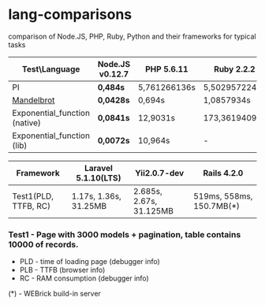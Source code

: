 # lang-comparisons
comparison of Node.JS, PHP, Ruby, Python and their frameworks for typical tasks


Test\Language                                                                   | Node.JS v0.12.7  | PHP 5.6.11      | Ruby 2.2.2   | Python 2.7.6  |  Python 3.4.0  |  PHP 7.0.0beta1
------------------------------------------------------------------------------- | ---------------- | --------------- | ------------ | ------------  | -------------- | ---------------
PI                                                                              | **0,484s**       | 5,761266136s    | 5,502957224s | 18,61777062s  | 26,50143528s   | 2,340999222s
[Mandelbrot](http://www.timestretch.com/article/mandelbrot_fractal_benchmark)   | **0,0428s**      | 0,694s          | 1,0857934s   | 1,324s        | 1,706s         | 0,52s
Exponential_function (native)                                                   | **0,0841s**      | 12,9031s        | 173,36194098s| 0,44745s      | 0,548002s      | 2,7739s
Exponential_function (lib)                                                      | **0,0072s**      | 10,964s         | -            | 315,2188s     | 412,07796s     | 10.969s


Framework                           | Laravel 5.1.10(LTS)    | Yii2.0.7-dev            | Rails 4.2.0
----------------------------------- | ---------------------- | ----------------------- | -----------
Test1(PLD, TTFB, RC)                | 1.17s, 1.36s, 31.25MB  | 2.685s, 2.67s, 31.125MB | 519ms, 558ms, 150.7MB(*)

### Test1 - Page with 3000 models + pagination, table contains 10000 of records.
* PLD - time of loading page (debugger info)
* PLB - TTFB (browser info)
* RC - RAM consumption (debugger info)

(*) - WEBrick build-in server